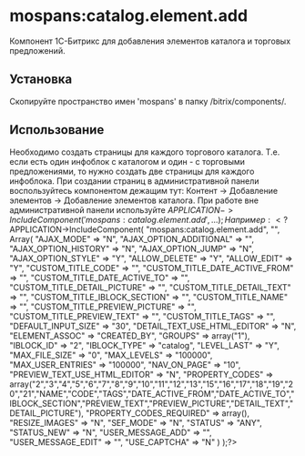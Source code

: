 # mospans:catalog.element.add

Компонент 1С-Битрикс для добавления элементов каталога и торговых предложений.

Установка
---
Скопируйте пространство имен 'mospans' в папку /bitrix/components/.

Использование
---
Необходимо создать страницы для каждого торгового каталога. Т.е. если есть один инфоблок с каталогом и один - с торговыми предложениями, то нужно создать две страницы для каждого инфоблока.
При создании страниц в административной панели воспользуйтесь компонентом дежащим тут: Контент -> Добавление элементов -> Добавление элементов каталога.
При работе вне административной панели используйте $APPLICATION->IncludeComponent('mospans:catalog.element.add', ...);
Например:
	<?$APPLICATION->IncludeComponent(
		"mospans:catalog.element.add",
		"",
		Array(
			"AJAX_MODE" => "N",
			"AJAX_OPTION_ADDITIONAL" => "",
			"AJAX_OPTION_HISTORY" => "N",
			"AJAX_OPTION_JUMP" => "N",
			"AJAX_OPTION_STYLE" => "Y",
			"ALLOW_DELETE" => "Y",
			"ALLOW_EDIT" => "Y",
			"CUSTOM_TITLE_CODE" => "",
			"CUSTOM_TITLE_DATE_ACTIVE_FROM" => "",
			"CUSTOM_TITLE_DATE_ACTIVE_TO" => "",
			"CUSTOM_TITLE_DETAIL_PICTURE" => "",
			"CUSTOM_TITLE_DETAIL_TEXT" => "",
			"CUSTOM_TITLE_IBLOCK_SECTION" => "",
			"CUSTOM_TITLE_NAME" => "",
			"CUSTOM_TITLE_PREVIEW_PICTURE" => "",
			"CUSTOM_TITLE_PREVIEW_TEXT" => "",
			"CUSTOM_TITLE_TAGS" => "",
			"DEFAULT_INPUT_SIZE" => "30",
			"DETAIL_TEXT_USE_HTML_EDITOR" => "N",
			"ELEMENT_ASSOC" => "CREATED_BY",
			"GROUPS" => array("1"),
			"IBLOCK_ID" => "2",
			"IBLOCK_TYPE" => "catalog",
			"LEVEL_LAST" => "Y",
			"MAX_FILE_SIZE" => "0",
			"MAX_LEVELS" => "100000",
			"MAX_USER_ENTRIES" => "100000",
			"NAV_ON_PAGE" => "10",
			"PREVIEW_TEXT_USE_HTML_EDITOR" => "N",
			"PROPERTY_CODES" => array("2","3","4","5","6","7","8","9","10","11","12","13","15","16","17","18","19","20","21","NAME","CODE","TAGS","DATE_ACTIVE_FROM","DATE_ACTIVE_TO","IBLOCK_SECTION","PREVIEW_TEXT","PREVIEW_PICTURE","DETAIL_TEXT","DETAIL_PICTURE"),
			"PROPERTY_CODES_REQUIRED" => array(),
			"RESIZE_IMAGES" => "N",
			"SEF_MODE" => "N",
			"STATUS" => "ANY",
			"STATUS_NEW" => "N",
			"USER_MESSAGE_ADD" => "",
			"USER_MESSAGE_EDIT" => "",
			"USE_CAPTCHA" => "N"
		)
	);?>
